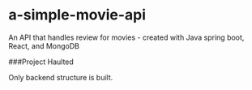 # a-simple-movie-api
An API that handles review for movies - created with Java spring boot, React, and MongoDB

###Project Haulted

Only backend structure is built.
